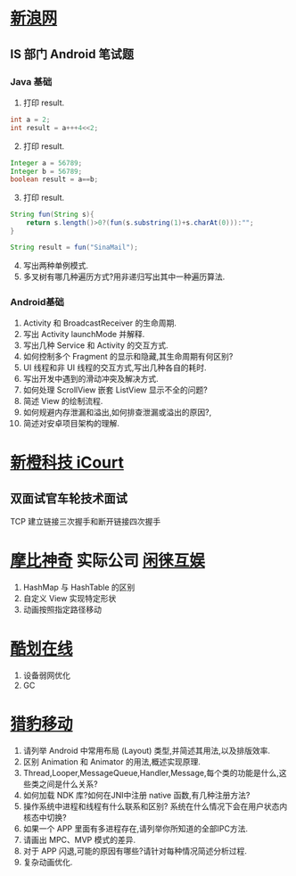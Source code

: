 # [新浪网](http://www.sina.com.cn/)
## IS 部门 Android 笔试题
### Java 基础
1. 打印 result.

```java
int a = 2;
int result = a+++4<<2;
```

2. 打印 result.

```java
Integer a = 56789;
Integer b = 56789;
boolean result = a==b;
```

3. 打印 result.

```java
String fun(String s){
    return s.length()>0?(fun(s.substring(1)+s.charAt(0))):"";
}

String result = fun("SinaMail");
```

4. 写出两种单例模式.
5. 多叉树有哪几种遍历方式?用非递归写出其中一种遍历算法.

### Android基础
1. Activity 和 BroadcastReceiver 的生命周期.
2. 写出 Activity launchMode 并解释.
3. 写出几种 Service 和 Activity 的交互方式.
4. 如何控制多个 Fragment 的显示和隐藏,其生命周期有何区别?
5. UI 线程和非 UI 线程的交互方式,写出几种各自的耗时.
6. 写出开发中遇到的滑动冲突及解决方式.
7. 如何处理 ScrollView 嵌套 ListView 显示不全的问题?
8. 简述 View 的绘制流程.
9. 如何规避内存泄漏和溢出,如何排查泄漏或溢出的原因?,
10. 简述对安卓项目架构的理解.

# [新橙科技 iCourt ](http://www.icourt.cc/)

## 双面试官车轮技术面试

TCP 建立链接三次握手和断开链接四次握手

# [摩比神奇](http://www.mobimagic.com/) 实际公司 [闲徕互娱](https://www.lagou.com/gongsi/124192.html)

1. HashMap 与 HashTable 的区别
2. 自定义 View 实现特定形状
3. 动画按照指定路径移动

# [酷划在线](http://www.coohua.com/)

1. 设备弱网优化
2. GC

# [猎豹移动](http://www.cmcm.com/)

1. 请列举 Android 中常用布局 (Layout) 类型,并简述其用法,以及排版效率.
2. 区别 Animation 和 Animator 的用法,概述实现原理.
3. Thread,Looper,MessageQueue,Handler,Message,每个类的功能是什么,这些类之间是什么关系?
4. 如何加载 NDK 库?如何在JNI中注册 native 函数,有几种注册方法?
5. 操作系统中进程和线程有什么联系和区别? 系统在什么情况下会在用户状态内核态中切换?
6. 如果一个 APP 里面有多进程存在,请列举你所知道的全部IPC方法.
7. 请画出 MPC、MVP 模式的差异.
8. 对于 APP 闪退,可能的原因有哪些?请针对每种情况简述分析过程.
9. 复杂动画优化.
